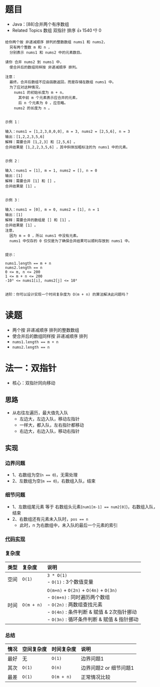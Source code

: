 # 题目

- Java：[88]合并两个有序数组
- Related Topics 数组 双指针 排序 👍 1540 👎 0

```text
给你两个按 非递减顺序 排列的整数数组 nums1 和 nums2，
  另有两个整数 m 和 n ，
  分别表示 nums1 和 nums2 中的元素数目。 

请你 合并 nums2 到 nums1 中，
  使合并后的数组同样按 非递减顺序 排列。 

注意：
  最终，合并后数组不应由函数返回，而是存储在数组 nums1 中。
  为了应对这种情况，
    nums1 的初始长度为 m + n，
      其中前 m 个元素表示应合并的元素，
      后 n 个元素为 0 ，应忽略。
    nums2 的长度为 n 。 


示例 1： 

输入：nums1 = [1,2,3,0,0,0], m = 3, nums2 = [2,5,6], n = 3
输出：[1,2,2,3,5,6]
解释：需要合并 [1,2,3] 和 [2,5,6] 。
合并结果是 [1,2,2,3,5,6] ，其中斜体加粗标注的为 nums1 中的元素。


示例 2： 

输入：nums1 = [1], m = 1, nums2 = [], n = 0
输出：[1]
解释：需要合并 [1] 和 [] 。
合并结果是 [1] 。


示例 3： 

输入：nums1 = [0], m = 0, nums2 = [1], n = 1
输出：[1]
解释：需要合并的数组是 [] 和 [1] 。
合并结果是 [1] 。
注意，
  因为 m = 0 ，所以 nums1 中没有元素。
  nums1 中仅存的 0 仅仅是为了确保合并结果可以顺利存放到 nums1 中。


提示： 

nums1.length == m + n 
nums2.length == n 
0 <= m, n <= 200 
1 <= m + n <= 200 
-10⁹ <= nums1[i], nums2[j] <= 10⁹ 


进阶：你可以设计实现一个时间复杂度为 O(m + n) 的算法解决此问题吗？ 
```

# 读题

- 两个按 非递减顺序 排列的整数数组
- 使合并后的数组同样按 非递减顺序 排列
- `nums1.length == m + n`
- `nums2.length == n`

# 法一：双指针

- 核心：双指针同向移动

## 思路

- 从右往左遍历，最大值先入队
  - 左边大，左边入队，移动左指针
  - 一样大，都入队，左右指针都移动
  - 右边大，右边入队，移动右指针

## 实现

### 边界问题

- 1、右数组为空(`n == 0`)，无需处理
- 2、左数组为空(`m == 0`)，右数组入队，结束

### 细节问题

- 1、左数组尾元素 等于 右数组头元素(`num1[m-1] == num2[0]`)，右数组入队，结束
- 2、右数组还有元素未入队时，`pos == n`
  - 此时，n 为右数组中，未入队的最后一个元素的索引

### [代码实现](Demo01.java)

### 复杂度

类型 | 复杂度 | 说明
:--- |:--- |:---
空间 | `O(1)` | `3 * O(1)` </br> - `O(1)` : 3个数值变量
时间 | `O(m + n)` | `O(m+n)` + `O(2n)` + `O(4n)` + `O(3n)` </br> - `O(m+n)` : 同时遍历两个数组 </br> - `O(2n)` : 两数组查找元素 </br> - `O(4n)` : 条件判断 & 赋值 & 2次指针挪动 </br> - `O(3n)` : 循环条件判断 & 赋值 & 指针挪动

### 总结

情况 | 空间复杂度 | 时间复杂度 | 说明
:--- |:--- |:--- |:---
最好 | 无 | `O(1)` | 边界问题1
其次 | `O(1)` | `O(n)` | 边界问题2 or 细节问题1
最差 | `O(1)` | `O(m + n)` | 正常情况比较
